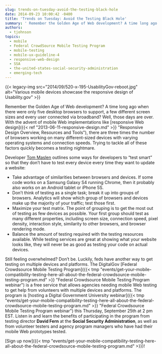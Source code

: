 ```yaml
---
slug: trends-on-tuesday-avoid-the-testing-black-hole
date: 2014-09-23 10:00:42 -0400
title: 'Trends on Tuesday: Avoid the Testing Black Hole'
summary: ' Remember the Golden Age of Web development? A time long ago when there were only five desktop browsers to support, a few different screen sizes and every user connected via broadband? Well, those days are over. With the advent of mobile Web'
authors:
  - tjohnson
topics:
  - mobile
  - Federal CrowdSource Mobile Testing Program
  - mobile-testing
  - mobile-ux-guideline-4
  - responsive-web-design
  - SSA
  - the-united-states-social-security-administration
  - emerging-tech
---
```


{{< legacy-img src="2014/09/520-x-195-UsabilityGov-reboot.jpg" alt="Various mobile devices showcase the responsive design of Usability.gov" >}}

Remember the Golden Age of Web development? A time long ago when there were only five desktop browsers to support, a few different screen sizes and every user connected via broadband? Well, those days are over. With the advent of mobile Web implementations like [responsive Web design]({{< ref "2013-06-11-responsive-design.md" >}} "Responsive Design Overview, Resources and Tools"), there are three times the number of browsers working on many different-sized devices with varying operating systems and connection speeds. Trying to tackle all of these factors quickly becomes a testing nightmare.

Developer [Tom Maslen](http://www.smashingmagazine.com/2014/07/14/testing-and-responsive-web-design/ "Tom Maslen") outlines some ways for developers to &#8220;test smart&#8221; so that they don’t have to test every device every time they want to update a website:

  * Take advantage of similarities between browsers and devices. If some code works on a Samsung Galaxy S4 running Chrome, then it probably also works on an Android tablet or iPhone 5S.
  * Don’t think of testing as a single task; break it up into groups of browsers. Analytics will show which group of browsers and devices make up the majority of your traffic; test those first.
  * Maximize your test matrix. The point of grouping is to get the most out of testing as few devices as possible. Your first group should test as many different properties, including screen size, connection speed, pixel density, interaction style, similarity to other browsers, and browser rendering mode.
  * Balance the amount of testing required with the testing resources available. While testing services are great at showing what your website looks like, they will never be as good as testing your code on actual devices.

Still feeling overwhelmed? Don’t be. Luckily, feds have another way to get testing on multiple devices and platforms. The DigitalGov [Federal Crowdsource Mobile Testing Program]({{< tmp "events/get-your-mobile-compatibility-testing-here-all-about-the-federal-crowdsource-mobile-testing-program.md" >}} "Federal Crowdsource Mobile Testing Program webinar") is a free service that allows agencies needing mobile Web testing to get help from volunteers with multiple devices and platforms. The program is [hosting a Digital Government University webinar]({{< tmp "events/get-your-mobile-compatibility-testing-here-all-about-the-federal-crowdsource-mobile-testing-program.md" >}} "Federal Crowdsource Mobile Testing Program webinar") this Thursday, September 25th at 2 pm EST. Listen in and learn the benefits of participating in the program from testing director **David Fern** at the **Social Security Administration**, as well as from volunteer testers and agency program managers who have had their mobile Web prototypes tested.

[Sign up now]({{< tmp "events/get-your-mobile-compatibility-testing-here-all-about-the-federal-crowdsource-mobile-testing-program.md" >}})!